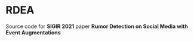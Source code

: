# RDEA
Source code for **SIGIR 2021** paper **Rumor Detection on Social Media with Event Augmentations**
